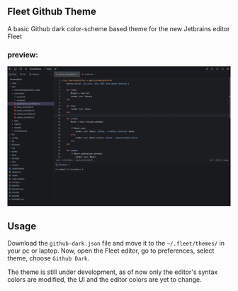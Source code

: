 ## Fleet Github Theme
A basic Github dark color-scheme based theme for the new Jetbrains editor Fleet

### preview:
![preview](preview.webp)

## Usage
Download the `github-dark.json` file and move it to the `~/.fleet/themes/` in your pc or laptop. Now, open the Fleet editor, go to preferences, select theme, choose `Github Dark`.

The theme is still under development, as of now only the editor's syntax colors are modified, the UI and the editor colors are yet to change.